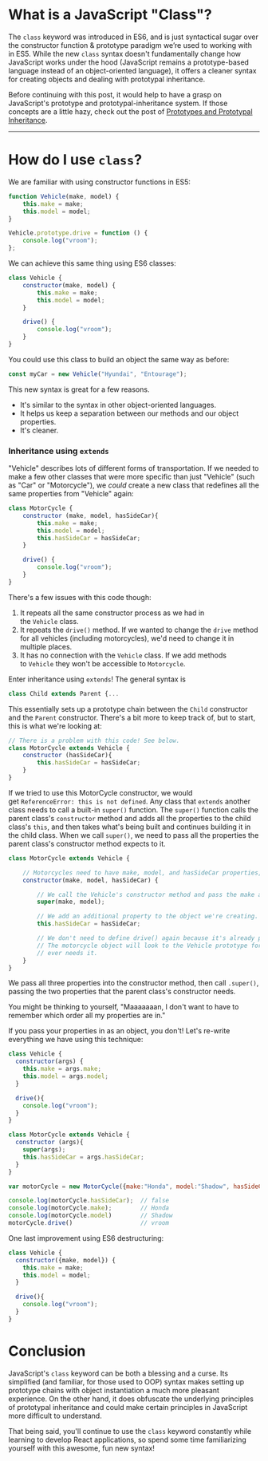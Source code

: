 # **What is a JavaScript "Class"?**

The `class` keyword was introduced in ES6, and is just syntactical sugar over the constructor function & prototype paradigm we’re used to working with in ES5. While the new `class` syntax doesn't fundamentally change how JavaScript works under the hood (JavaScript remains a prototype-based language instead of an object-oriented language), it offers a cleaner syntax for creating objects and dealing with prototypal inheritance.

Before continuing with this post, it would help to have a grasp on JavaScript's prototype and prototypal-inheritance system. If those concepts are a little hazy, check out the post of [Prototypes and Prototypal Inheritance](https://coursework.vschool.io/prototypes/).

---

# **How do I use `class`?**

We are familiar with using constructor functions in ES5:

```jsx
function Vehicle(make, model) {
    this.make = make;
    this.model = model;
}

Vehicle.prototype.drive = function () {
    console.log("vroom");
};

```

We can achieve this same thing using ES6 classes:

```jsx
class Vehicle {
    constructor(make, model) {
        this.make = make;
        this.model = model;
    }

    drive() {
        console.log("vroom");
    }
}

```

You could use this class to build an object the same way as before:

```jsx
const myCar = new Vehicle("Hyundai", "Entourage");

```

This new syntax is great for a few reasons.

- It's similar to the syntax in other object-oriented languages.
- It helps us keep a separation between our methods and our object properties.
- It's cleaner.

### **Inheritance using `extends`**

"Vehicle" describes lots of different forms of transportation. If we needed to make a few other classes that were more specific than just "Vehicle" (such as "Car" or "Motorcycle"), we *could* create a new class that redefines all the same properties from "Vehicle" again:

```jsx
class MotorCycle {
    constructor (make, model, hasSideCar){
        this.make = make;
        this.model = model;
        this.hasSideCar = hasSideCar;
    }

    drive() {
        console.log("vroom");
    }
}

```

There's a few issues with this code though:

1. It repeats all the same constructor process as we had in the `Vehicle` class.
2. It repeats the `drive()` method. If we wanted to change the `drive` method for all vehicles (including motorcycles), we'd need to change it in multiple places.
3. It has no connection with the `Vehicle` class. If we add methods to `Vehicle` they won't be accessible to `Motorcycle`.

Enter inheritance using `extends`! The general syntax is

```jsx
class Child extends Parent {...

```

This essentially sets up a prototype chain between the `Child` constructor and the `Parent` constructor. There's a bit more to keep track of, but to start, this is what we're looking at:

```jsx
// There is a problem with this code! See below.
class MotorCycle extends Vehicle {
    constructor (hasSideCar){
        this.hasSideCar = hasSideCar;
    }
}

```

If we tried to use this MotorCycle constructor, we would get `ReferenceError: this is not defined`. Any class that `extends` another class needs to call a built-in `super()` function. The `super()` function calls the parent class's `constructor` method and adds all the properties to the child class's `this`, and then takes what's being built and continues building it in the child class. When we call `super()`, we need to pass all the properties the parent class's constructor method expects to it.

```jsx
class MotorCycle extends Vehicle {

    // Motorcycles need to have make, model, and hasSideCar properties, so we pass them into the constructor
    constructor(make, model, hasSideCar) {

        // We call the Vehicle's constructor method and pass the make and model, since that's what a Vehicle expects
        super(make, model);

        // We add an additional property to the object we're creating.
        this.hasSideCar = hasSideCar;

        // We don't need to define drive() again because it's already part of the parent class.
        // The motorcycle object will look to the Vehicle prototype for the drive() method if it
        // ever needs it.
    }
}

```

We pass all three properties into the constructor method, then call `.super()`, passing the two properties that the parent class's constructor needs.

You might be thinking to yourself, "Maaaaaaan, I don't want to have to remember which order all my properties are in."

If you pass your properties in as an object, you don't! Let's re-write everything we have using this technique:

```jsx
class Vehicle {
  constructor(args) {
    this.make = args.make;
    this.model = args.model;
  }

  drive(){
    console.log("vroom");
  }
}

class MotorCycle extends Vehicle {
  constructor (args){
    super(args);
    this.hasSideCar = args.hasSideCar;
  }
}

var motorCycle = new MotorCycle({make:"Honda", model:"Shadow", hasSideCar:false});

console.log(motorCycle.hasSideCar);  // false
console.log(motorCycle.make);        // Honda
console.log(motorCycle.model)        // Shadow
motorCycle.drive()                   // vroom

```

One last improvement using ES6 destructuring:

```jsx
class Vehicle {
  constructor({make, model}) {
    this.make = make;
    this.model = model;
  }

  drive(){
    console.log("vroom");
  }
}

```

# **Conclusion**

JavaScript's `class` keyword can be both a blessing and a curse. Its simplified (and familiar, for those used to OOP) syntax makes setting up prototype chains with object instantiation a much more pleasant experience. On the other hand, it does obfuscate the underlying principles of prototypal inheritance and could make certain principles in JavaScript more difficult to understand.

That being said, you'll continue to use the `class` keyword constantly while learning to develop React applications, so spend some time familiarizing yourself with this awesome, fun new syntax!
